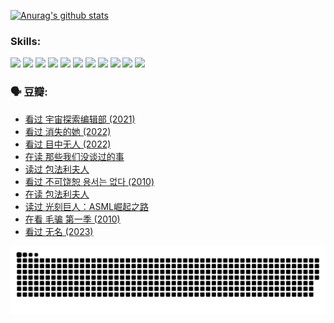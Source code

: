 
[![Anurag's github stats](https://github-readme-stats.vercel.app/api?username=w940853815)](https://github.com/anuraghazra/github-readme-stats)

### Skills:

<code><img height="32" src="https://cdn.jsdelivr.net/npm/simple-icons@v5/icons/python.svg"></code>
<code><img height="32" src="https://cdn.jsdelivr.net/npm/simple-icons@v5/icons/javascript.svg"></code>
<code><img height="32" src="https://cdn.jsdelivr.net/npm/simple-icons@v5/icons/django.svg"></code>
<code><img height="32" src="https://cdn.jsdelivr.net/npm/simple-icons@v5/icons/flask.svg"></code>
<code><img height="32" src="https://cdn.jsdelivr.net/npm/simple-icons@v5/icons/vuetify.svg"></code>
<code><img height="32" src="https://cdn.jsdelivr.net/npm/simple-icons@v5/icons/git.svg"></code>
<code><img height="32" src="https://cdn.jsdelivr.net/npm/simple-icons@v5/icons/docker.svg"></code>
<code><img height="32" src="https://cdn.jsdelivr.net/npm/simple-icons@v5/icons/postgresql.svg"></code>
<code><img height="32" src="https://cdn.jsdelivr.net/npm/simple-icons@v5/icons/elasticsearch.svg"></code>
<code><img height="32" src="https://cdn.jsdelivr.net/npm/simple-icons@v5/icons/macos.svg"></code>
<code><img height="32" src="https://cdn.jsdelivr.net/npm/simple-icons@v5/icons/linux.svg"></code>

### 🗣 豆瓣:

<!-- DOUBAN-ACTIVITIES:START -->
- [看过 宇宙探索编辑部‎ (2021)](https://www.douban.com/people/136069238/status/4303985415/?_i=89624905)
- [看过 消失的她‎ (2022)](https://www.douban.com/people/136069238/status/4303303080/?_i=89624905)
- [看过 目中无人‎ (2022)](https://www.douban.com/people/136069238/status/4302529146/?_i=89624905)
- [在读 那些我们没谈过的事](https://www.douban.com/people/136069238/status/4299558707/?_i=89624905)
- [读过 包法利夫人](https://www.douban.com/people/136069238/status/4299557101/?_i=89624905)
- [看过 不可饶恕 용서는 없다‎ (2010)](https://www.douban.com/people/136069238/status/4295155066/?_i=89624905)
- [在读 包法利夫人](https://www.douban.com/people/136069238/status/4284119119/?_i=89624905)
- [读过 光刻巨人：ASML崛起之路](https://www.douban.com/people/136069238/status/4284118319/?_i=89624905)
- [在看 毛骗 第一季‎ (2010)](https://www.douban.com/people/136069238/status/4283708106/?_i=89624905)
- [看过 无名‎ (2023)](https://www.douban.com/people/136069238/status/4280654210/?_i=89624905)
<!-- DOUBAN-ACTIVITIES:END -->


![Snake animation](https://raw.githubusercontent.com/w940853815/w940853815/output/github-contribution-grid-snake.svg)

<!--
**w940853815/w940853815** is a ✨ _special_ ✨ repository because its `README.md` (this file) appears on your GitHub profile.

Here are some ideas to get you started:

- 🔭 I’m currently working on ...
- 🌱 I’m currently learning ...
- 👯 I’m looking to collaborate on ...
- 🤔 I’m looking for help with ...
- 💬 Ask me about ...
- 📫 How to reach me: ...
- 😄 Pronouns: ...
- ⚡ Fun fact: ...
-->
